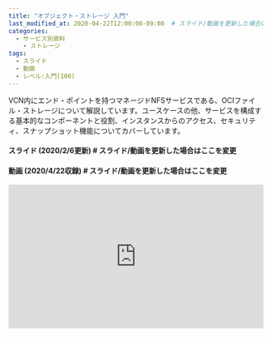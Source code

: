 ```yaml
---
title: "オブジェクト・ストレージ 入門"
last_modified_at: 2020-04-22T12:00:00-09:00  # スライド/動画を更新した場合はここを変更
categories:
  - サービス別資料
    - ストレージ
tags:
  - スライド
  - 動画
  - レベル:入門(100)
---
```


VCN内にエンド・ポイントを持つマネージドNFSサービスである、OCIファイル・ストレージについて解説しています。ユースケースの他、サービスを構成する基本的なコンポーネントと役割、インスタンスからのアクセス、セキュリティ、スナップショット機能についてカバーしています。


#### スライド (2020/2/6更新)  # スライド/動画を更新した場合はここを変更
<div style="max-width:768px">
<script async class="speakerdeck-embed" data-id="f74062dcf2a84dbdba4a49bb4964ef67" data-ratio="1.77777777777778" src="//speakerdeck.com/assets/embed.js"></script>
</div>


#### 動画 (2020/4/22収録)  # スライド/動画を更新した場合はここを変更
<div style="max-width:768px"><div style="position:relative;padding-bottom:56.25%"><iframe id="kaltura_player" src="https://cdnapisec.kaltura.com/p/2171811/sp/217181100/embedIframeJs/uiconf_id/35965902/partner_id/2171811?iframeembed=true&playerId=kaltura_player&entry_id=0_buai9zyz&flashvars[streamerType]=auto&amp;flashvars[localizationCode]=en&amp;flashvars[leadWithHTML5]=true&amp;flashvars[sideBarContainer.plugin]=true&amp;flashvars[sideBarContainer.position]=left&amp;flashvars[sideBarContainer.clickToClose]=true&amp;flashvars[chapters.plugin]=true&amp;flashvars[chapters.layout]=vertical&amp;flashvars[chapters.thumbnailRotator]=false&amp;flashvars[streamSelector.plugin]=true&amp;flashvars[EmbedPlayer.SpinnerTarget]=videoHolder&amp;flashvars[dualScreen.plugin]=true&amp;flashvars[hotspots.plugin]=1&amp;flashvars[Kaltura.addCrossoriginToIframe]=true&amp;&wid=1_b5x465b7" width="768" height="432" allowfullscreen webkitallowfullscreen mozAllowFullScreen allow="autoplay *; fullscreen *; encrypted-media *" sandbox="allow-forms allow-same-origin allow-scripts allow-top-navigation allow-pointer-lock allow-popups allow-modals allow-orientation-lock allow-popups-to-escape-sandbox allow-presentation allow-top-navigation-by-user-activation" frameborder="0" title="Kaltura Player" style="position:absolute;top:0;left:0;width:100%;height:100%"></iframe></div></div>